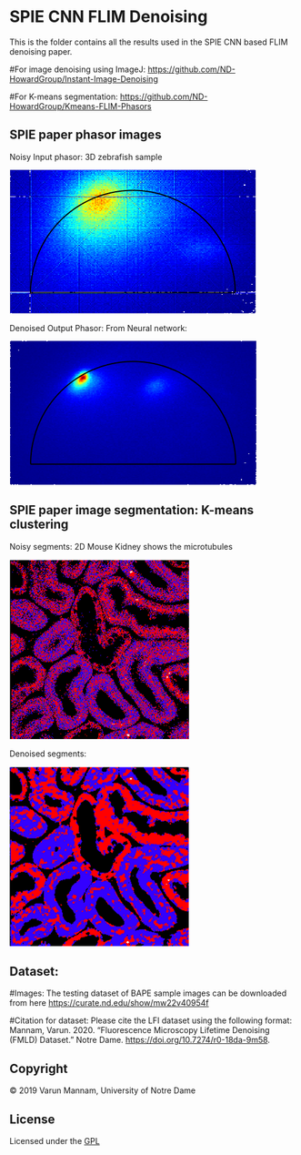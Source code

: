 # SPIE CNN FLIM Denoising
This is the folder contains all the results used in the SPIE CNN based FLIM denoising paper.

#For image denoising using ImageJ: 
https://github.com/ND-HowardGroup/Instant-Image-Denoising

#For K-means segmentation: 
https://github.com/ND-HowardGroup/Kmeans-FLIM-Phasors


## SPIE paper phasor images
Noisy Input phasor: 3D zebrafish sample

![](Test_images/Phasor/imagePhasorHistogram.png)

Denoised Output Phasor: From Neural network: 

![](Test_images/Phasor/imagePhasorHistogram_denoised.png)

## SPIE paper image segmentation: K-means clustering
Noisy segments: 2D Mouse Kidney shows the microtubules

![](Test_images/Segments/Noisy_Segments.png)

Denoised segments:

![](Test_images/Segments/Denosied_Segments.png)


## Dataset:
#Images: The testing dataset of BAPE sample images can be downloaded from here https://curate.nd.edu/show/mw22v40954f

#Citation for dataset: Please cite the LFI dataset using the following format: Mannam, Varun. 2020. “Fluorescence Microscopy Lifetime Denoising (FMLD) Dataset.” Notre Dame. https://doi.org/10.7274/r0-18da-9m58.


## **Copyright**

© 2019 Varun Mannam, University of Notre Dame  

## **License**

Licensed under the [GPL](https://github.com/ND-HowardGroup/SPIE-CNN-FLIM-Denoising/blob/main/LICENSE)
